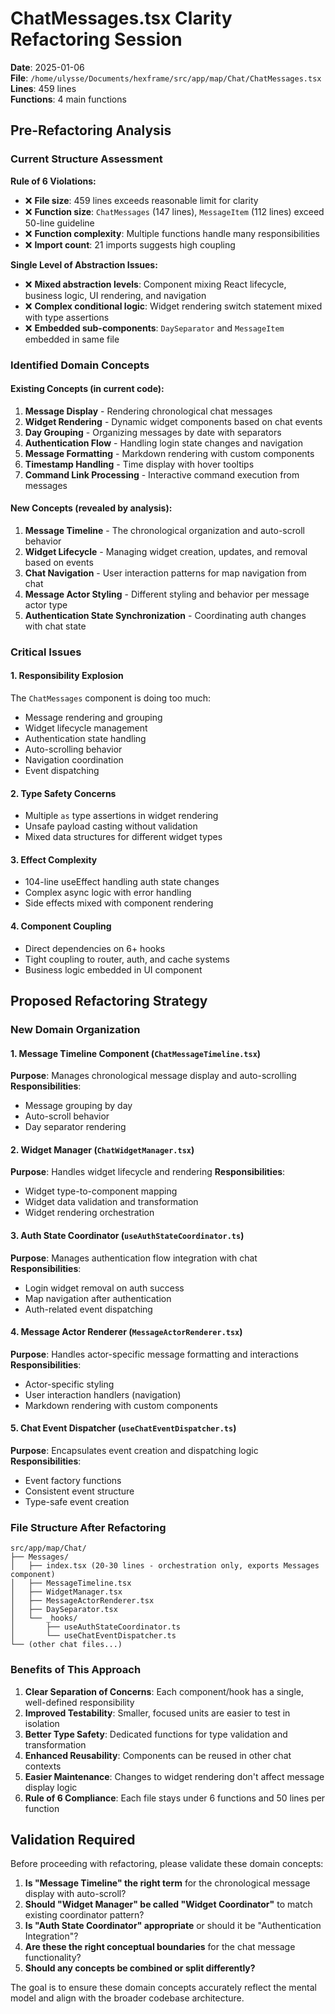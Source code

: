 # ChatMessages.tsx Clarity Refactoring Session

**Date**: 2025-01-06  
**File**: `/home/ulysse/Documents/hexframe/src/app/map/Chat/ChatMessages.tsx`  
**Lines**: 459 lines  
**Functions**: 4 main functions  

## Pre-Refactoring Analysis

### Current Structure Assessment

**Rule of 6 Violations:**
- ❌ **File size**: 459 lines exceeds reasonable limit for clarity
- ❌ **Function size**: `ChatMessages` (147 lines), `MessageItem` (112 lines) exceed 50-line guideline
- ❌ **Function complexity**: Multiple functions handle many responsibilities
- ❌ **Import count**: 21 imports suggests high coupling

**Single Level of Abstraction Issues:**
- ❌ **Mixed abstraction levels**: Component mixing React lifecycle, business logic, UI rendering, and navigation
- ❌ **Complex conditional logic**: Widget rendering switch statement mixed with type assertions
- ❌ **Embedded sub-components**: `DaySeparator` and `MessageItem` embedded in same file

### Identified Domain Concepts

#### Existing Concepts (in current code):
1. **Message Display** - Rendering chronological chat messages
2. **Widget Rendering** - Dynamic widget components based on chat events  
3. **Day Grouping** - Organizing messages by date with separators
4. **Authentication Flow** - Handling login state changes and navigation
5. **Message Formatting** - Markdown rendering with custom components
6. **Timestamp Handling** - Time display with hover tooltips
7. **Command Link Processing** - Interactive command execution from messages

#### New Concepts (revealed by analysis):
1. **Message Timeline** - The chronological organization and auto-scroll behavior
2. **Widget Lifecycle** - Managing widget creation, updates, and removal based on events
3. **Chat Navigation** - User interaction patterns for map navigation from chat
4. **Message Actor Styling** - Different styling and behavior per message actor type
5. **Authentication State Synchronization** - Coordinating auth changes with chat state

### Critical Issues

#### 1. **Responsibility Explosion**
The `ChatMessages` component is doing too much:
- Message rendering and grouping
- Widget lifecycle management  
- Authentication state handling
- Auto-scrolling behavior
- Navigation coordination
- Event dispatching

#### 2. **Type Safety Concerns**
- Multiple `as` type assertions in widget rendering
- Unsafe payload casting without validation
- Mixed data structures for different widget types

#### 3. **Effect Complexity**
- 104-line useEffect handling auth state changes
- Complex async logic with error handling
- Side effects mixed with component rendering

#### 4. **Component Coupling**
- Direct dependencies on 6+ hooks
- Tight coupling to router, auth, and cache systems
- Business logic embedded in UI component

## Proposed Refactoring Strategy

### New Domain Organization

#### 1. **Message Timeline Component** (`ChatMessageTimeline.tsx`)
**Purpose**: Manages chronological message display and auto-scrolling
**Responsibilities**:
- Message grouping by day
- Auto-scroll behavior
- Day separator rendering

#### 2. **Widget Manager** (`ChatWidgetManager.tsx`) 
**Purpose**: Handles widget lifecycle and rendering
**Responsibilities**:
- Widget type-to-component mapping
- Widget data validation and transformation
- Widget rendering orchestration

#### 3. **Auth State Coordinator** (`useAuthStateCoordinator.ts`)
**Purpose**: Manages authentication flow integration with chat
**Responsibilities**:
- Login widget removal on auth success
- Map navigation after authentication
- Auth-related event dispatching

#### 4. **Message Actor Renderer** (`MessageActorRenderer.tsx`)
**Purpose**: Handles actor-specific message formatting and interactions
**Responsibilities**:
- Actor-specific styling
- User interaction handlers (navigation)
- Markdown rendering with custom components

#### 5. **Chat Event Dispatcher** (`useChatEventDispatcher.ts`)
**Purpose**: Encapsulates event creation and dispatching logic
**Responsibilities**:
- Event factory functions
- Consistent event structure
- Type-safe event creation

### File Structure After Refactoring
```
src/app/map/Chat/
├── Messages/
│   ├── index.tsx (20-30 lines - orchestration only, exports Messages component)
│   ├── MessageTimeline.tsx
│   ├── WidgetManager.tsx
│   ├── MessageActorRenderer.tsx
│   ├── DaySeparator.tsx
│   └── _hooks/
│       ├── useAuthStateCoordinator.ts
│       └── useChatEventDispatcher.ts
└── (other chat files...)
```

### Benefits of This Approach

1. **Clear Separation of Concerns**: Each component/hook has a single, well-defined responsibility
2. **Improved Testability**: Smaller, focused units are easier to test in isolation
3. **Better Type Safety**: Dedicated functions for type validation and transformation
4. **Enhanced Reusability**: Components can be reused in other chat contexts
5. **Easier Maintenance**: Changes to widget rendering don't affect message display logic
6. **Rule of 6 Compliance**: Each file stays under 6 functions and 50 lines per function

## Validation Required

Before proceeding with refactoring, please validate these domain concepts:

1. **Is "Message Timeline" the right term** for the chronological message display with auto-scroll?
2. **Should "Widget Manager" be called "Widget Coordinator"** to match existing coordinator pattern?
3. **Is "Auth State Coordinator" appropriate** or should it be "Authentication Integration"?
4. **Are these the right conceptual boundaries** for the chat message functionality?
5. **Should any concepts be combined or split differently?**

The goal is to ensure these domain concepts accurately reflect the mental model and align with the broader codebase architecture.